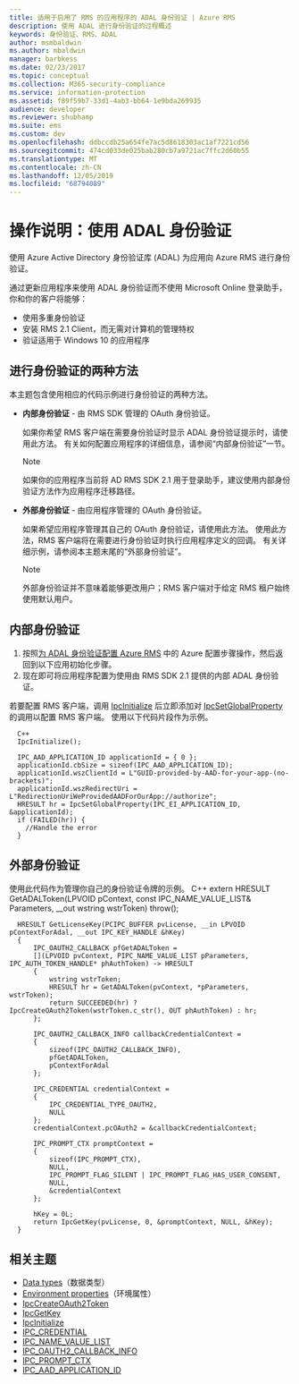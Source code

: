 ```yaml
---
title: 适用于启用了 RMS 的应用程序的 ADAL 身份验证 | Azure RMS
description: 使用 ADAL 进行身份验证的过程概述
keywords: 身份验证、RMS、ADAL
author: msmbaldwin
ms.author: mbaldwin
manager: barbkess
ms.date: 02/23/2017
ms.topic: conceptual
ms.collection: M365-security-compliance
ms.service: information-protection
ms.assetid: f89f59b7-33d1-4ab3-bb64-1e9bda269935
audience: developer
ms.reviewer: shubhamp
ms.suite: ems
ms.custom: dev
ms.openlocfilehash: ddbccdb25a654fe7ac5d8618303ac1af7221cd56
ms.sourcegitcommit: 474cd033de025bab280cb7a9721ac7ffc2d60b55
ms.translationtype: MT
ms.contentlocale: zh-CN
ms.lasthandoff: 12/05/2019
ms.locfileid: "68794089"
---
```

# <a name="how-to-use-adal-authentication"></a>操作说明：使用 ADAL 身份验证

使用 Azure Active Directory 身份验证库 (ADAL) 为应用向 Azure RMS 进行身份验证。

通过更新应用程序来使用 ADAL 身份验证而不使用 Microsoft Online 登录助手，你和你的客户将能够：

- 使用多重身份验证
- 安装 RMS 2.1 Client，而无需对计算机的管理特权
- 验证适用于 Windows 10 的应用程序

## <a name="two-approaches-to-authentication"></a>进行身份验证的两种方法

本主题包含使用相应的代码示例进行身份验证的两种方法。

- **内部身份验证** - 由 RMS SDK 管理的 OAuth 身份验证。

  如果你希望 RMS 客户端在需要身份验证时显示 ADAL 身份验证提示时，请使用此方法。 有关如何配置应用程序的详细信息，请参阅“内部身份验证”一节。

  > [!Note]
  > 如果你的应用程序当前将 AD RMS SDK 2.1 用于登录助手，建议使用内部身份验证方法作为应用程序迁移路径。

- **外部身份验证** - 由应用程序管理的 OAuth 身份验证。

  如果希望应用程序管理其自己的 OAuth 身份验证，请使用此方法。 使用此方法，RMS 客户端将在需要进行身份验证时执行应用程序定义的回调。 有关详细示例，请参阅本主题末尾的“外部身份验证”。

  > [!Note]
  > 外部身份验证并不意味着能够更改用户；RMS 客户端对于给定 RMS 租户始终使用默认用户。

## <a name="internal-authentication"></a>内部身份验证

1. 按照[为 ADAL 身份验证配置 Azure RMS](adal-auth.md) 中的 Azure 配置步骤操作，然后返回到以下应用初始化步骤。
2. 现在即可将应用程序配置为使用由 RMS SDK 2.1 提供的内部 ADAL 身份验证。

若要配置 RMS 客户端，调用 [IpcInitialize](https://msdn.microsoft.com/library/jj127295.aspx) 后立即添加对 [IpcSetGlobalProperty](https://msdn.microsoft.com/library/hh535270.aspx) 的调用以配置 RMS 客户端。 使用以下代码片段作为示例。

      C++
      IpcInitialize();

      IPC_AAD_APPLICATION_ID applicationId = { 0 };
      applicationId.cbSize = sizeof(IPC_AAD_APPLICATION_ID);
      applicationId.wszClientId = L"GUID-provided-by-AAD-for-your-app-(no-brackets)";
      applicationId.wszRedirectUri = L"RedirectionUriWeProvidedAADForOurApp://authorize";
      HRESULT hr = IpcSetGlobalProperty(IPC_EI_APPLICATION_ID, &applicationId);
      if (FAILED(hr)) {
        //Handle the error
      }

## <a name="external-authentication"></a>外部身份验证

使用此代码作为管理你自己的身份验证令牌的示例。
C++ extern HRESULT GetADALToken(LPVOID pContext, const IPC_NAME_VALUE_LIST& Parameters, __out wstring wstrToken) throw();

      HRESULT GetLicenseKey(PCIPC_BUFFER pvLicense, __in LPVOID pContextForAdal, __out IPC_KEY_HANDLE &hKey)
      {
          IPC_OAUTH2_CALLBACK pfGetADALToken =
          [](LPVOID pvContext, PIPC_NAME_VALUE_LIST pParameters, IPC_AUTH_TOKEN_HANDLE* phAuthToken) -> HRESULT
          {
              wstring wstrToken;
              HRESULT hr = GetADALToken(pvContext, *pParameters, wstrToken);
              return SUCCEEDED(hr) ? IpcCreateOAuth2Token(wstrToken.c_str(), OUT phAuthToken) : hr;
          };

          IPC_OAUTH2_CALLBACK_INFO callbackCredentialContext =
          {
              sizeof(IPC_OAUTH2_CALLBACK_INFO),
              pfGetADALToken,
              pContextForAdal
          };

          IPC_CREDENTIAL credentialContext =
          {
              IPC_CREDENTIAL_TYPE_OAUTH2,
              NULL
          };
          credentialContext.pcOAuth2 = &callbackCredentialContext;

          IPC_PROMPT_CTX promptContext =
          {
              sizeof(IPC_PROMPT_CTX),
              NULL,
              IPC_PROMPT_FLAG_SILENT | IPC_PROMPT_FLAG_HAS_USER_CONSENT,
              NULL,
              &credentialContext
          };

          hKey = 0L;
          return IpcGetKey(pvLicense, 0, &promptContext, NULL, &hKey);
      }

## <a name="related-topics"></a>相关主题

- [Data types](https://msdn.microsoft.com/library/hh535288.aspx)（数据类型）
- [Environment properties](https://msdn.microsoft.com/library/hh535247.aspx)（环境属性）
- [IpcCreateOAuth2Token](https://msdn.microsoft.com/library/mt661866.aspx)
- [IpcGetKey](https://msdn.microsoft.com/library/hh535263.aspx)
- [IpcInitialize](https://msdn.microsoft.com/library/jj127295.aspx)
- [IPC_CREDENTIAL](https://msdn.microsoft.com/library/hh535275.aspx)
- [IPC_NAME_VALUE_LIST](https://msdn.microsoft.com/library/hh535277.aspx)
- [IPC_OAUTH2_CALLBACK_INFO](https://msdn.microsoft.com/library/mt661868.aspx)
- [IPC_PROMPT_CTX](https://msdn.microsoft.com/library/hh535278.aspx)
- [IPC_AAD_APPLICATION_ID](https://msdn.microsoft.com/library/mt661867.aspx)
